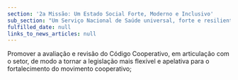 ```yaml
---
section: '2a Missão: Um Estado Social Forte, Moderno e Inclusivo'
sub_section: "Um Serviço Nacional de Saúde universal, forte e resiliente"
fulfilled_date: null
links_to_news_articles: null
---
```


Promover a avaliação e revisão do Código Cooperativo, em articulação com o setor, de modo a tornar a legislação mais flexível e apelativa para o fortalecimento do movimento cooperativo;